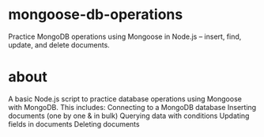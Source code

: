 # mongoose-db-operations
Practice MongoDB operations using Mongoose in Node.js – insert, find, update, and delete documents.

# about
A basic Node.js script to practice database operations using Mongoose with MongoDB.
This includes:
 Connecting to a MongoDB database
 Inserting documents (one by one & in bulk)
 Querying data with conditions
 Updating fields in documents
 Deleting documents
